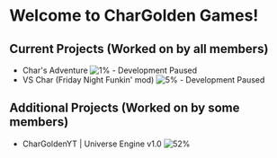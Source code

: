 # Welcome to CharGolden Games!

## Current Projects (Worked on by all members)

- Char's Adventure ![1%](https://progress-bar.xyz/1) - Development Paused
- VS Char (Friday Night Funkin' mod) ![5%](https://progress-bar.xyz/5) - Development Paused

## Additional Projects (Worked on by some members)

- CharGoldenYT | Universe Engine v1.0  ![52%](https://progress-bar.xyz/52)
